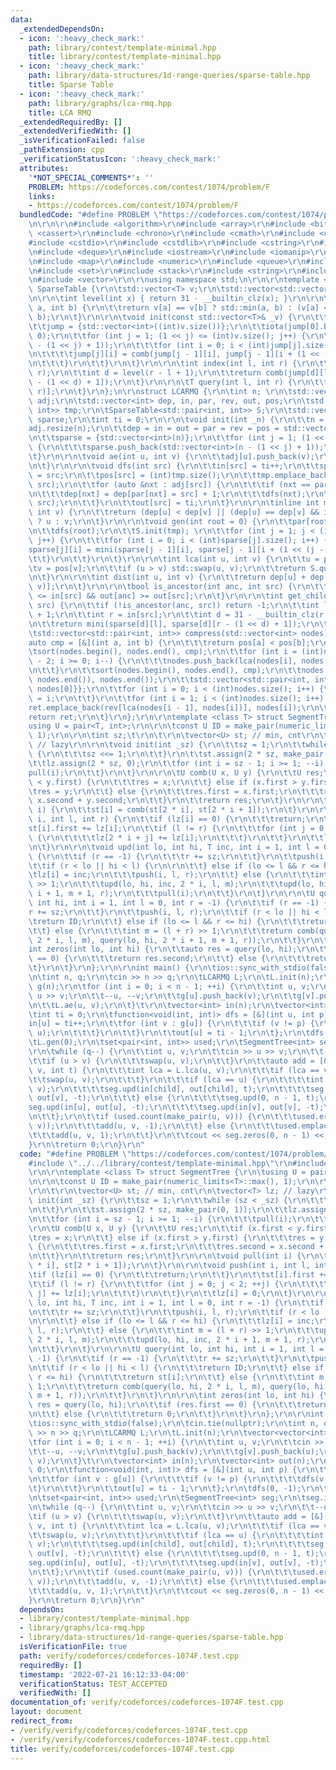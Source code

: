 ```yaml
---
data:
  _extendedDependsOn:
  - icon: ':heavy_check_mark:'
    path: library/contest/template-minimal.hpp
    title: library/contest/template-minimal.hpp
  - icon: ':heavy_check_mark:'
    path: library/data-structures/1d-range-queries/sparse-table.hpp
    title: Sparse Table
  - icon: ':heavy_check_mark:'
    path: library/graphs/lca-rmq.hpp
    title: LCA RMQ
  _extendedRequiredBy: []
  _extendedVerifiedWith: []
  _isVerificationFailed: false
  _pathExtension: cpp
  _verificationStatusIcon: ':heavy_check_mark:'
  attributes:
    '*NOT_SPECIAL_COMMENTS*': ''
    PROBLEM: https://codeforces.com/contest/1074/problem/F
    links:
    - https://codeforces.com/contest/1074/problem/F
  bundledCode: "#define PROBLEM \"https://codeforces.com/contest/1074/problem/F\"\r\
    \n\r\n\r\n#include <algorithm>\r\n#include <array>\r\n#include <bitset>\r\n#include\
    \ <cassert>\r\n#include <chrono>\r\n#include <cmath>\r\n#include <complex>\r\n\
    #include <cstdio>\r\n#include <cstdlib>\r\n#include <cstring>\r\n#include <ctime>\r\
    \n#include <deque>\r\n#include <iostream>\r\n#include <iomanip>\r\n#include <list>\r\
    \n#include <map>\r\n#include <numeric>\r\n#include <queue>\r\n#include <random>\r\
    \n#include <set>\r\n#include <stack>\r\n#include <string>\r\n#include <unordered_map>\r\
    \n#include <vector>\r\n\r\nusing namespace std;\n\r\n\r\ntemplate <class T> struct\
    \ SparseTable {\r\n\tstd::vector<T> v;\r\n\tstd::vector<std::vector<int>> jump;\r\
    \n\r\n\tint level(int x) { return 31 - __builtin_clz(x); }\r\n\r\n\tint comb(int\
    \ a, int b) {\r\n\t\treturn v[a] == v[b] ? std::min(a, b) : (v[a] < v[b] ? a :\
    \ b);\r\n\t}\r\n\r\n\tvoid init(const std::vector<T>& _v) {\r\n\t\tv = _v;\r\n\
    \t\tjump = {std::vector<int>((int)v.size())};\r\n\t\tiota(jump[0].begin(), jump[0].end(),\
    \ 0);\r\n\t\tfor (int j = 1; (1 << j) <= (int)v.size(); j++) {\r\n\t\t\tjump.push_back(std::vector<int>((int)v.size()\
    \ - (1 << j) + 1));\r\n\t\t\tfor (int i = 0; i < (int)jump[j].size(); i++) {\r\
    \n\t\t\t\tjump[j][i] = comb(jump[j - 1][i], jump[j - 1][i + (1 << (j - 1))]);\r\
    \n\t\t\t}\r\n\t\t}\r\n\t}\r\n\r\n\tint index(int l, int r) {\r\n\t\tassert(l <=\
    \ r);\r\n\t\tint d = level(r - l + 1);\r\n\t\treturn comb(jump[d][l], jump[d][r\
    \ - (1 << d) + 1]);\r\n\t}\r\n\r\n\tT query(int l, int r) {\r\n\t\treturn v[index(l,\
    \ r)];\r\n\t}\r\n};\n\r\nstruct LCARMQ {\r\n\tint n; \r\n\tstd::vector<std::vector<int>>\
    \ adj;\r\n\tstd::vector<int> dep, in, par, rev, out, pos;\r\n\tstd::vector<std::pair<int,\
    \ int>> tmp;\r\n\tSparseTable<std::pair<int, int>> S;\r\n\tstd::vector<std::vector<int>>\
    \ sparse;\r\n\tint ti = 0;\r\n\r\n\tvoid init(int _n) {\r\n\t\tn = _n;\r\n\t\t\
    adj.resize(n);\r\n\t\tdep = in = out = par = rev = pos = std::vector<int>(n);\r\
    \n\t\tsparse = {std::vector<int>(n)};\r\n\t\tfor (int j = 1; (1 << j) <= n; j++)\
    \ {\r\n\t\t\tsparse.push_back(std::vector<int>(n - (1 << j) + 1));\r\n\t\t}\r\n\
    \t}\r\n\r\n\tvoid ae(int u, int v) {\r\n\t\tadj[u].push_back(v);\r\n\t\tadj[v].push_back(u);\r\
    \n\t}\r\n\r\n\tvoid dfs(int src) {\r\n\t\tin[src] = ti++;\r\n\t\tsparse[0][in[src]]\
    \ = src;\r\n\t\tpos[src] = (int)tmp.size();\r\n\t\ttmp.emplace_back(dep[src],\
    \ src);\r\n\t\tfor (auto &nxt : adj[src]) {\r\n\t\t\tif (nxt == par[src]) continue;\r\
    \n\t\t\tdep[nxt] = dep[par[nxt] = src] + 1;\r\n\t\t\tdfs(nxt);\r\n\t\t\ttmp.emplace_back(dep[src],\
    \ src);\r\n\t\t}\r\n\t\tout[src] = ti;\r\n\t}\r\n\r\n\tinline int mini(int u,\
    \ int v) {\r\n\t\treturn (dep[u] < dep[v] || (dep[u] == dep[v] && in[u] > in[v]))\
    \ ? u : v;\r\n\t}\r\n\r\n\tvoid gen(int root = 0) {\r\n\t\tpar[root] = root;\r\
    \n\t\tdfs(root);\r\n\t\tS.init(tmp); \r\n\t\tfor (int j = 1; j < (int)sparse.size();\
    \ j++) {\r\n\t\t\tfor (int i = 0; i < (int)sparse[j].size(); i++) {\r\n\t\t\t\t\
    sparse[j][i] = mini(sparse[j - 1][i], sparse[j - 1][i + (1 << (j - 1))]);\r\n\t\
    \t\t}\r\n\t\t}\r\n\t}\r\n\r\n\tint lca(int u, int v) {\r\n\t\tu = pos[u];\r\n\t\
    \tv = pos[v];\r\n\t\tif (u > v) std::swap(u, v);\r\n\t\treturn S.query(u, v).second;\r\
    \n\t}\r\n\r\n\tint dist(int u, int v) {\r\n\t\treturn dep[u] + dep[v] - 2 * dep[lca(u,\
    \ v)];\r\n\t}\r\n\r\n\tbool is_ancestor(int anc, int src) {\r\n\t\treturn in[anc]\
    \ <= in[src] && out[anc] >= out[src];\r\n\t}\r\n\r\n\tint get_child(int anc, int\
    \ src) {\r\n\t\tif (!is_ancestor(anc, src)) return -1;\r\n\t\tint l = in[anc]\
    \ + 1;\r\n\t\tint r = in[src];\r\n\t\tint d = 31 - __builtin_clz(r - l + 1);\r\
    \n\t\treturn mini(sparse[d][l], sparse[d][r - (1 << d) + 1]);\r\n\t}\r\n\t\r\n\
    \tstd::vector<std::pair<int, int>> compress(std::vector<int> nodes) {\r\n\t\t\
    auto cmp = [&](int a, int b) {\r\n\t\t\treturn pos[a] < pos[b];\r\n\t\t};\r\n\t\
    \tsort(nodes.begin(), nodes.end(), cmp);\r\n\t\tfor (int i = (int)nodes.size()\
    \ - 2; i >= 0; i--) {\r\n\t\t\tnodes.push_back(lca(nodes[i], nodes[i + 1]));\r\
    \n\t\t}\r\n\t\tsort(nodes.begin(), nodes.end(), cmp);\r\n\t\tnodes.erase(unique(nodes.begin(),\
    \ nodes.end()), nodes.end());\r\n\t\tstd::vector<std::pair<int, int>> ret{{0,\
    \ nodes[0]}};\r\n\t\tfor (int i = 0; i < (int)nodes.size(); i++) {\r\n\t\t\trev[nodes[i]]\
    \ = i;\r\n\t\t}\r\n\t\tfor (int i = 1; i < (int)nodes.size(); i++) {\r\n\t\t\t\
    ret.emplace_back(rev[lca(nodes[i - 1], nodes[i])], nodes[i]);\r\n\t\t}\r\n\t\t\
    return ret;\r\n\t}\r\n};\r\n\r\ntemplate <class T> struct SegmentTree {\r\n\t\
    using U = pair<T, int>;\r\n\r\n\tconst U ID = make_pair(numeric_limits<T>::max(),\
    \ 1);\r\n\r\n\tint sz;\t\r\n\t\r\n\tvector<U> st; // min, cnt\r\n\tvector<T> lz;\
    \ // lazy\r\n\r\n\tvoid init(int _sz) {\r\n\t\tsz = 1;\r\n\t\twhile (sz < _sz)\
    \ {\r\n\t\t\tsz <<= 1;\r\n\t\t}\r\n\t\tst.assign(2 * sz, make_pair(0, 1));\r\n\
    \t\tlz.assign(2 * sz, 0);\r\n\t\tfor (int i = sz - 1; i >= 1; --i) {\r\n\t\t\t\
    pull(i);\r\n\t\t}\r\n\t}\r\n\r\n\tU comb(U x, U y) {\r\n\t\tU res;\r\n\t\tif (x.first\
    \ < y.first) {\r\n\t\t\tres = x;\r\n\t\t} else if (x.first > y.first) {\r\n\t\t\
    \tres = y;\r\n\t\t} else {\r\n\t\t\tres.first = x.first;\r\n\t\t\tres.second =\
    \ x.second + y.second;\r\n\t\t}\r\n\t\treturn res;\r\n\t}\r\n\r\n\tvoid pull(int\
    \ i) {\r\n\t\tst[i] = comb(st[2 * i], st[2 * i + 1]);\r\n\t}\r\n\r\n\tvoid push(int\
    \ i, int l, int r) {\r\n\t\tif (lz[i] == 0) {\r\n\t\t\treturn;\r\n\t\t}\r\n\t\t\
    st[i].first += lz[i];\r\n\t\tif (l != r) {\r\n\t\t\tfor (int j = 0; j < 2; ++j)\
    \ {\r\n\t\t\t\tlz[2 * i + j] += lz[i];\r\n\t\t\t}\r\n\t\t}\r\n\t\tlz[i] = 0;\r\
    \n\t}\r\n\r\n\tvoid upd(int lo, int hi, T inc, int i = 1, int l = 0, int r = -1)\
    \ {\r\n\t\tif (r == -1) {\r\n\t\t\tr += sz;\r\n\t\t}\r\n\t\tpush(i, l, r);\r\n\
    \t\tif (r < lo || hi < l) {\r\n\r\n\t\t} else if (lo <= l && r <= hi) {\r\n\t\t\
    \tlz[i] = inc;\r\n\t\t\tpush(i, l, r);\r\n\t\t} else {\r\n\t\t\tint m = (l + r)\
    \ >> 1;\r\n\t\t\tupd(lo, hi, inc, 2 * i, l, m);\r\n\t\t\tupd(lo, hi, inc, 2 *\
    \ i + 1, m + 1, r);\r\n\t\t\tpull(i);\r\n\t\t}\r\n\t}\r\n\r\n\tU query(int lo,\
    \ int hi, int i = 1, int l = 0, int r = -1) {\r\n\t\tif (r == -1) {\r\n\t\t\t\
    r += sz;\r\n\t\t}\r\n\t\tpush(i, l, r);\r\n\t\tif (r < lo || hi < l) {\r\n\t\t\
    \treturn ID;\r\n\t\t} else if (lo <= l && r <= hi) {\r\n\t\t\treturn st[i];\r\n\
    \t\t} else {\r\n\t\t\tint m = (l + r) >> 1;\r\n\t\t\treturn comb(query(lo, hi,\
    \ 2 * i, l, m), query(lo, hi, 2 * i + 1, m + 1, r));\r\n\t\t}\r\n\t}\r\n\r\n\t\
    int zeros(int lo, int hi) {\r\n\t\tauto res = query(lo, hi);\r\n\t\tif (res.first\
    \ == 0) {\r\n\t\t\treturn res.second;\r\n\t\t} else {\r\n\t\t\treturn 0;\r\n\t\
    \t}\r\n\t}\r\n};\r\n\r\nint main() {\r\n\tios::sync_with_stdio(false);\r\n\tcin.tie(nullptr);\r\
    \n\tint n, q;\r\n\tcin >> n >> q;\r\n\tLCARMQ L;\r\n\tL.init(n);\r\n\tvector<vector<int>>\
    \ g(n);\r\n\tfor (int i = 0; i < n - 1; ++i) {\r\n\t\tint u, v;\r\n\t\tcin >>\
    \ u >> v;\r\n\t\t--u, --v;\r\n\t\tg[u].push_back(v);\r\n\t\tg[v].push_back(u);\r\
    \n\t\tL.ae(u, v);\r\n\t}\t\r\n\tvector<int> in(n);\r\n\tvector<int> out(n);\r\n\
    \tint ti = 0;\r\n\tfunction<void(int, int)> dfs = [&](int u, int p) {\r\n\t\t\
    in[u] = ti++;\r\n\t\tfor (int v : g[u]) {\r\n\t\t\tif (v != p) {\r\n\t\t\t\tdfs(v,\
    \ u);\r\n\t\t\t}\r\n\t\t}\r\n\t\tout[u] = ti - 1;\r\n\t};\r\n\tdfs(0, -1);\r\n\
    \tL.gen(0);\r\n\tset<pair<int, int>> used;\r\n\tSegmentTree<int> seg;\r\n\tseg.init(n);\t\
    \r\n\twhile (q--) {\r\n\t\tint u, v;\r\n\t\tcin >> u >> v;\r\n\t\t--u, --v;\r\n\
    \t\tif (u > v) {\r\n\t\t\tswap(u, v);\r\n\t\t}\r\n\t\tauto add = [&](int u, int\
    \ v, int t) {\r\n\t\t\tint lca = L.lca(u, v);\r\n\t\t\tif (lca == v) {\r\n\t\t\
    \t\tswap(u, v);\r\n\t\t\t}\r\n\t\t\tif (lca == u) {\r\n\t\t\t\tint child = L.get_child(u,\
    \ v);\r\n\t\t\t\tseg.upd(in[child], out[child], t);\r\n\t\t\t\tseg.upd(in[v],\
    \ out[v], -t);\r\n\t\t\t} else {\r\n\t\t\t\tseg.upd(0, n - 1, t);\r\n\t\t\t\t\
    seg.upd(in[u], out[u], -t);\r\n\t\t\t\tseg.upd(in[v], out[v], -t);\r\n\t\t\t}\r\
    \n\t\t};\r\n\t\tif (used.count(make_pair(u, v))) {\r\n\t\t\tused.erase(make_pair(u,\
    \ v));\r\n\t\t\tadd(u, v, -1);\r\n\t\t} else {\r\n\t\t\tused.emplace(u, v);\r\n\
    \t\t\tadd(u, v, 1);\r\n\t\t}\r\n\t\tcout << seg.zeros(0, n - 1) << '\\n';\r\n\t\
    }\r\n\treturn 0;\r\n}\r\n"
  code: "#define PROBLEM \"https://codeforces.com/contest/1074/problem/F\"\r\n\r\n\
    #include \"../../library/contest/template-minimal.hpp\"\r\n#include \"../../library/graphs/lca-rmq.hpp\"\
    \r\n\r\ntemplate <class T> struct SegmentTree {\r\n\tusing U = pair<T, int>;\r\
    \n\r\n\tconst U ID = make_pair(numeric_limits<T>::max(), 1);\r\n\r\n\tint sz;\t\
    \r\n\t\r\n\tvector<U> st; // min, cnt\r\n\tvector<T> lz; // lazy\r\n\r\n\tvoid\
    \ init(int _sz) {\r\n\t\tsz = 1;\r\n\t\twhile (sz < _sz) {\r\n\t\t\tsz <<= 1;\r\
    \n\t\t}\r\n\t\tst.assign(2 * sz, make_pair(0, 1));\r\n\t\tlz.assign(2 * sz, 0);\r\
    \n\t\tfor (int i = sz - 1; i >= 1; --i) {\r\n\t\t\tpull(i);\r\n\t\t}\r\n\t}\r\n\
    \r\n\tU comb(U x, U y) {\r\n\t\tU res;\r\n\t\tif (x.first < y.first) {\r\n\t\t\
    \tres = x;\r\n\t\t} else if (x.first > y.first) {\r\n\t\t\tres = y;\r\n\t\t} else\
    \ {\r\n\t\t\tres.first = x.first;\r\n\t\t\tres.second = x.second + y.second;\r\
    \n\t\t}\r\n\t\treturn res;\r\n\t}\r\n\r\n\tvoid pull(int i) {\r\n\t\tst[i] = comb(st[2\
    \ * i], st[2 * i + 1]);\r\n\t}\r\n\r\n\tvoid push(int i, int l, int r) {\r\n\t\
    \tif (lz[i] == 0) {\r\n\t\t\treturn;\r\n\t\t}\r\n\t\tst[i].first += lz[i];\r\n\
    \t\tif (l != r) {\r\n\t\t\tfor (int j = 0; j < 2; ++j) {\r\n\t\t\t\tlz[2 * i +\
    \ j] += lz[i];\r\n\t\t\t}\r\n\t\t}\r\n\t\tlz[i] = 0;\r\n\t}\r\n\r\n\tvoid upd(int\
    \ lo, int hi, T inc, int i = 1, int l = 0, int r = -1) {\r\n\t\tif (r == -1) {\r\
    \n\t\t\tr += sz;\r\n\t\t}\r\n\t\tpush(i, l, r);\r\n\t\tif (r < lo || hi < l) {\r\
    \n\r\n\t\t} else if (lo <= l && r <= hi) {\r\n\t\t\tlz[i] = inc;\r\n\t\t\tpush(i,\
    \ l, r);\r\n\t\t} else {\r\n\t\t\tint m = (l + r) >> 1;\r\n\t\t\tupd(lo, hi, inc,\
    \ 2 * i, l, m);\r\n\t\t\tupd(lo, hi, inc, 2 * i + 1, m + 1, r);\r\n\t\t\tpull(i);\r\
    \n\t\t}\r\n\t}\r\n\r\n\tU query(int lo, int hi, int i = 1, int l = 0, int r =\
    \ -1) {\r\n\t\tif (r == -1) {\r\n\t\t\tr += sz;\r\n\t\t}\r\n\t\tpush(i, l, r);\r\
    \n\t\tif (r < lo || hi < l) {\r\n\t\t\treturn ID;\r\n\t\t} else if (lo <= l &&\
    \ r <= hi) {\r\n\t\t\treturn st[i];\r\n\t\t} else {\r\n\t\t\tint m = (l + r) >>\
    \ 1;\r\n\t\t\treturn comb(query(lo, hi, 2 * i, l, m), query(lo, hi, 2 * i + 1,\
    \ m + 1, r));\r\n\t\t}\r\n\t}\r\n\r\n\tint zeros(int lo, int hi) {\r\n\t\tauto\
    \ res = query(lo, hi);\r\n\t\tif (res.first == 0) {\r\n\t\t\treturn res.second;\r\
    \n\t\t} else {\r\n\t\t\treturn 0;\r\n\t\t}\r\n\t}\r\n};\r\n\r\nint main() {\r\n\
    \tios::sync_with_stdio(false);\r\n\tcin.tie(nullptr);\r\n\tint n, q;\r\n\tcin\
    \ >> n >> q;\r\n\tLCARMQ L;\r\n\tL.init(n);\r\n\tvector<vector<int>> g(n);\r\n\
    \tfor (int i = 0; i < n - 1; ++i) {\r\n\t\tint u, v;\r\n\t\tcin >> u >> v;\r\n\
    \t\t--u, --v;\r\n\t\tg[u].push_back(v);\r\n\t\tg[v].push_back(u);\r\n\t\tL.ae(u,\
    \ v);\r\n\t}\t\r\n\tvector<int> in(n);\r\n\tvector<int> out(n);\r\n\tint ti =\
    \ 0;\r\n\tfunction<void(int, int)> dfs = [&](int u, int p) {\r\n\t\tin[u] = ti++;\r\
    \n\t\tfor (int v : g[u]) {\r\n\t\t\tif (v != p) {\r\n\t\t\t\tdfs(v, u);\r\n\t\t\
    \t}\r\n\t\t}\r\n\t\tout[u] = ti - 1;\r\n\t};\r\n\tdfs(0, -1);\r\n\tL.gen(0);\r\
    \n\tset<pair<int, int>> used;\r\n\tSegmentTree<int> seg;\r\n\tseg.init(n);\t\r\
    \n\twhile (q--) {\r\n\t\tint u, v;\r\n\t\tcin >> u >> v;\r\n\t\t--u, --v;\r\n\t\
    \tif (u > v) {\r\n\t\t\tswap(u, v);\r\n\t\t}\r\n\t\tauto add = [&](int u, int\
    \ v, int t) {\r\n\t\t\tint lca = L.lca(u, v);\r\n\t\t\tif (lca == v) {\r\n\t\t\
    \t\tswap(u, v);\r\n\t\t\t}\r\n\t\t\tif (lca == u) {\r\n\t\t\t\tint child = L.get_child(u,\
    \ v);\r\n\t\t\t\tseg.upd(in[child], out[child], t);\r\n\t\t\t\tseg.upd(in[v],\
    \ out[v], -t);\r\n\t\t\t} else {\r\n\t\t\t\tseg.upd(0, n - 1, t);\r\n\t\t\t\t\
    seg.upd(in[u], out[u], -t);\r\n\t\t\t\tseg.upd(in[v], out[v], -t);\r\n\t\t\t}\r\
    \n\t\t};\r\n\t\tif (used.count(make_pair(u, v))) {\r\n\t\t\tused.erase(make_pair(u,\
    \ v));\r\n\t\t\tadd(u, v, -1);\r\n\t\t} else {\r\n\t\t\tused.emplace(u, v);\r\n\
    \t\t\tadd(u, v, 1);\r\n\t\t}\r\n\t\tcout << seg.zeros(0, n - 1) << '\\n';\r\n\t\
    }\r\n\treturn 0;\r\n}\r\n"
  dependsOn:
  - library/contest/template-minimal.hpp
  - library/graphs/lca-rmq.hpp
  - library/data-structures/1d-range-queries/sparse-table.hpp
  isVerificationFile: true
  path: verify/codeforces/codeforces-1074F.test.cpp
  requiredBy: []
  timestamp: '2022-07-21 16:12:33-04:00'
  verificationStatus: TEST_ACCEPTED
  verifiedWith: []
documentation_of: verify/codeforces/codeforces-1074F.test.cpp
layout: document
redirect_from:
- /verify/verify/codeforces/codeforces-1074F.test.cpp
- /verify/verify/codeforces/codeforces-1074F.test.cpp.html
title: verify/codeforces/codeforces-1074F.test.cpp
---
```

